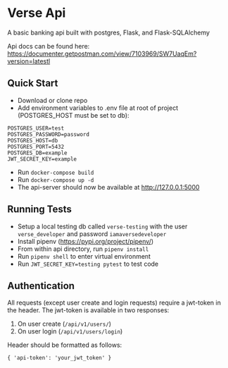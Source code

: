 # Verse Api
A basic banking api built with postgres, Flask, and Flask-SQLAlchemy

Api docs can be found here: https://documenter.getpostman.com/view/7103969/SW7UaqEm?version=latestl

## Quick Start
- Download or clone repo
- Add environment variables to .env file at root of project (POSTGRES_HOST must be set to db):
```
POSTGRES_USER=test
POSTGRES_PASSWORD=password
POSTGRES_HOST=db
POSTGRES_PORT=5432
POSTGRES_DB=example
JWT_SECRET_KEY=example
```
- Run `docker-compose build` 
- Run `docker-compose up -d`
- The api-server should now be available at http://127.0.0.1:5000

## Running Tests
- Setup a local testing db called `verse-testing` with the user `verse_developer` and password `iamaversedeveloper`
- Install pipenv (https://pypi.org/project/pipenv/)
- From within api directory, run `pipenv install`
- Run `pipenv shell` to enter virtual environment
- Run `JWT_SECRET_KEY=testing pytest` to test code

## Authentication
All requests (except user create and login requests) require a jwt-token in the header. The jwt-token is available in two responses:

1. On user create (`/api/v1/users/`)
2. On user login (`/api/v1/users/login`)

Header should be formatted as follows:
```
{ 'api-token': 'your_jwt_token' }
```
